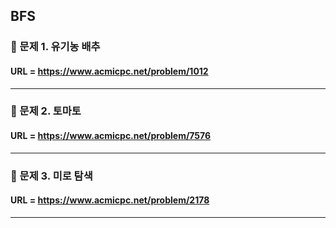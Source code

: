 ## BFS

### 📌 문제 1. 유기농 배추

#### URL = https://www.acmicpc.net/problem/1012

___

### 📌 문제 2. 토마토

#### URL = https://www.acmicpc.net/problem/7576

___

### 📌 문제 3. 미로 탐색

#### URL = https://www.acmicpc.net/problem/2178

___
